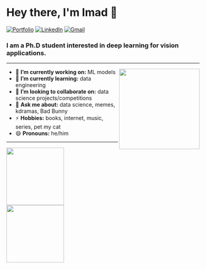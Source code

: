 
<h1 align="left"> Hey there, I'm Imad 👋 </h1>

<p align="left">
   <a href="https://toubal.com/"><img alt="Portfolio" src="https://img.shields.io/badge/-toubal.com-black?style=flat-square&logo=squarespace&logoColor=white&link=https://toubal.com/"></a>
   <a href="https://www.linkedin.com/in/imadtoubal/"><img alt="LinkedIn" src="https://img.shields.io/badge/-imadtoubal-black?style=flat-square&logo=Linkedin&logoColor=white&link=https://www.linkedin.com/in/imadtoubal/"></a>
   <a href="mailto:imad.toubal@gmail.com"><img alt="Gmail" src="https://img.shields.io/badge/-imad.toubal@gmail.com-black?style=flat-square&logo=Gmail&logoColor=white&link=mailto:dewithmiramon@gmail.com"></a>
</p>

<h3 align="left">  I am a Ph.D student interested in deep learning for vision applications. </h3>

---

<!-- credits for gif https://gph.is/g/ZWg5jr7 -->
<img align="right" height="auto" width="210" src="https://imadtoubal.github.io/img/toubal-logo.png">

- 🔭 **I’m currently working on:** ML models
- 🌱 **I’m currently learning:** data engineering
- 👯 **I’m looking to collaborate on:** data science projects/competitions
- 💬 **Ask me about:** data science, memes, kdramas, Bad Bunny
- ⚡ **Hobbies:** books, internet, music, series, pet my cat
- 😄 **Pronouns:** he/him

---

<a href="https://dewith.co/" >
  <img height="150px" src="https://github-readme-stats.vercel.app/api?username=dewith&show_icons=true&hide_title=true&hide_border=true&theme=graywhite" />
  <img height="150px" src="https://github-readme-stats.vercel.app/api/top-langs/?username=dewith&show_icons=true&layout=compact&langs_count=6&hide_title=true&hide_border=true&theme=graywhite" />
</a>
